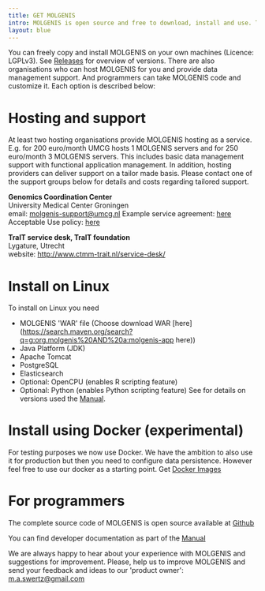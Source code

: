 ```yaml
---
title: GET MOLGENIS
intro: MOLGENIS is open source and free to download, install and use. There are also hosting services if you don't want to install yourself.
layout: blue
---
```


You can freely copy and install MOLGENIS on your own machines (Licence: LGPLv3). See [Releases](https://github.com/molgenis/molgenis/releases) for overview of versions. There are also organisations who can host MOLGENIS for you and provide data management support. And programmers can take MOLGENIS code and customize it. Each option is described below:

# Hosting and support
At least two hosting organisations provide MOLGENIS hosting as a service. E.g. for 200 euro/month UMCG hosts 1 MOLGENIS servers and for 250 euro/month 3 MOLGENIS servers. This includes basic data management support with functional application management. In addition, hosting providers can deliver support on a tailor made basis. Please contact one of the support groups below for details and costs regarding tailored support.

**Genomics Coordination Center**  
University Medical Center Groningen  
email: <molgenis-support@umcg.nl>
Example service agreement: [here](/attachments/MOLGENIS_DVO_annex4_20201120.pdf)
Acceptable Use policy: [here](/attachements/MOLGENIS_AUP.pdf)

**TraIT service desk, TraIT foundation**   
Lygature, Utrecht  
website: <http://www.ctmm-trait.nl/service-desk/>


# Install on Linux

To install on Linux you need
* MOLGENIS 'WAR' file (Choose download WAR [here](https://search.maven.org/search?q=g:org.molgenis%20AND%20a:molgenis-app here))
* Java Platform (JDK)
* Apache Tomcat
* PostgreSQL
* Elasticsearch
* Optional: OpenCPU (enables R scripting feature)
* Optional: Python (enables Python scripting feature)
See for details on versions used the [Manual](https://molgenis.gitbook.io/molgenis/quickstart/guide-tomcat.html).

# Install using Docker (experimental)

For testing purposes we now use Docker. We have the ambition to also use it for production but then you need to configure data persistence. However feel free to use our docker as a starting point. Get [Docker Images](https://github.com/molgenis/docker)

# For programmers
The complete source code of MOLGENIS is open source available at [Github](http://github.com/molgenis/molgenis)

You can find developer documentation as part of the [Manual](https://molgenis.gitbook.io/molgenis/)

We are always happy to hear about your experience with MOLGENIS and suggestions for improvement. Please, help us to improve MOLGENIS and send your feedback and ideas to our 'product owner': <a href="mailto:m.a.swertz@gmail.com">m.a.swertz@gmail.com</a>
